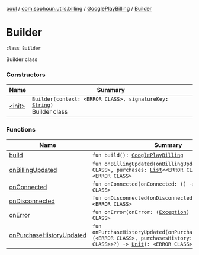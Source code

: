 [poul](../../../index.md) / [com.sophoun.utils.billing](../../index.md) / [GooglePlayBilling](../index.md) / [Builder](./index.md)

# Builder

`class Builder`

Builder class

### Constructors

| Name | Summary |
|---|---|
| [&lt;init&gt;](-init-.md) | `Builder(context: <ERROR CLASS>, signatureKey: `[`String`](https://kotlinlang.org/api/latest/jvm/stdlib/kotlin/-string/index.html)`)`<br>Builder class |

### Functions

| Name | Summary |
|---|---|
| [build](build.md) | `fun build(): `[`GooglePlayBilling`](../index.md) |
| [onBillingUpdated](on-billing-updated.md) | `fun onBillingUpdated(onBillingUpdated: (<ERROR CLASS>, purchases: `[`List`](https://kotlinlang.org/api/latest/jvm/stdlib/kotlin.collections/-list/index.html)`<<ERROR CLASS>>) -> `[`Unit`](https://kotlinlang.org/api/latest/jvm/stdlib/kotlin/-unit/index.html)`): <ERROR CLASS>` |
| [onConnected](on-connected.md) | `fun onConnected(onConnected: () -> `[`Unit`](https://kotlinlang.org/api/latest/jvm/stdlib/kotlin/-unit/index.html)`): <ERROR CLASS>` |
| [onDisconnected](on-disconnected.md) | `fun onDisconnected(onDisconnected: () -> `[`Unit`](https://kotlinlang.org/api/latest/jvm/stdlib/kotlin/-unit/index.html)`): <ERROR CLASS>` |
| [onError](on-error.md) | `fun onError(onError: (`[`Exception`](https://docs.oracle.com/javase/6/docs/api/java/lang/Exception.html)`) -> `[`Unit`](https://kotlinlang.org/api/latest/jvm/stdlib/kotlin/-unit/index.html)`): <ERROR CLASS>` |
| [onPurchaseHistoryUpdated](on-purchase-history-updated.md) | `fun onPurchaseHistoryUpdated(onPurchaseHistoryUpdated: (<ERROR CLASS>, purchasesHistory: `[`List`](https://kotlinlang.org/api/latest/jvm/stdlib/kotlin.collections/-list/index.html)`<<ERROR CLASS>>?) -> `[`Unit`](https://kotlinlang.org/api/latest/jvm/stdlib/kotlin/-unit/index.html)`): <ERROR CLASS>` |

